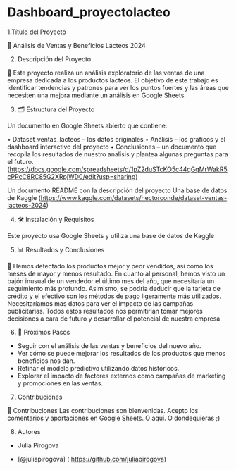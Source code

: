 # Dashboard_proyectolacteo
1.Título del Proyecto

🥛 Análisis de Ventas y Beneficios Lácteos 2024

2. Descripción del Proyecto

🧾 Este proyecto realiza un análisis exploratorio de las ventas de una empresa dedicada a los productos lácteos. El objetivo de este trabajo es identificar tendencias y patrones para ver los puntos fuertes y las áreas que necesiten una mejora mediante un análisis en Google Sheets. 

3. 🗂 Estructura del Proyecto

Un documento en Google Sheets abierto que contiene:

•	Dataset_ventas_lacteos – los datos originales
•	Análisis – los graficos y el dashboard interactivo del proyecto
•	Conclusiones – un documento que recopila los resultados de nuestro analisis y plantea algunas preguntas para el futuro. 
(https://docs.google.com/spreadsheets/d/1pZ2duSTcKO5c44qGqMrWakR5cPPcC8RC85G2XRpjWD0/edit?usp=sharing)


Un documento README con la descripción del proyecto
Una base de datos de Kaggle (https://www.kaggle.com/datasets/hectorconde/dataset-ventas-lacteos-2024)

4. 🛠 Instalación y Requisitos

Este proyecto usa Google Sheets y utiliza una base de datos de Kaggle

5. 📊 Resultados y Conclusiones

📝 Hemos detectado los productos mejor y peor vendidos, así como los meses de mayor y menos resultado. 
En cuanto al personal, hemos visto un bajón inusual de un vendedor el último mes del año, que necesitaría un seguimiento más profundo. 
Asimismo, se podria deducir que la tarjeta de crédito y el efectivo son los métodos de pago ligeramente más utilizados.
Necesitaríamos mas datos para ver el impacto de las campañas publicitarias.
Todos estos resultados nos permitirían tomar mejores decisiones a cara de futuro y desarrollar el potencial de nuestra empresa. 


6. 🔄 Próximos Pasos

- Seguir con el análisis de las ventas y beneficios del nuevo año.
- Ver cómo se puede mejorar los resultados de los productos que menos beneficios nos dan.
- Refinar el modelo predictivo utilizando datos históricos.
- Explorar el impacto de factores externos como campañas de marketing y promociones en las ventas.

7. Contribuciones

🤝 Contribuciones
Las contribuciones son bienvenidas. Acepto los comentarios y aportaciones en Google Sheets. O aquí. O dondequieras ;)

8. Autores 

- Julia Pirogova

- [@juliapirogova] ( https://github.com/juliapirogova)
